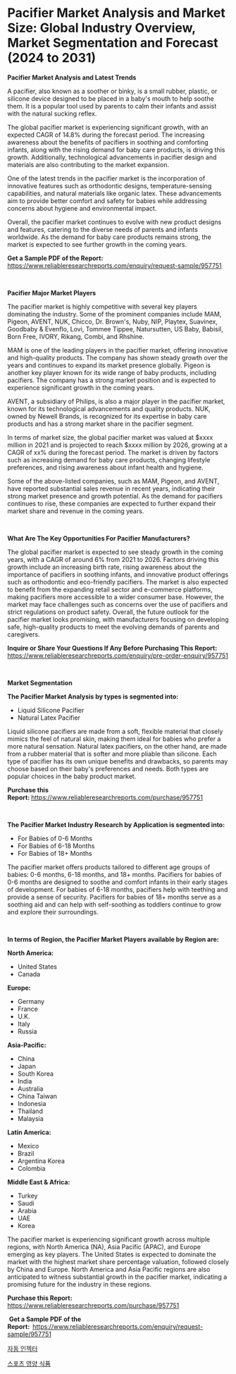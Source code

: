<p><h1>Pacifier Market Analysis and Market Size: Global Industry Overview, Market Segmentation and Forecast (2024 to 2031)</h1></p><p><strong>Pacifier Market Analysis and Latest Trends</strong></p>
<p><p>A pacifier, also known as a soother or binky, is a small rubber, plastic, or silicone device designed to be placed in a baby's mouth to help soothe them. It is a popular tool used by parents to calm their infants and assist with the natural sucking reflex.</p><p>The global pacifier market is experiencing significant growth, with an expected CAGR of 14.8% during the forecast period. The increasing awareness about the benefits of pacifiers in soothing and comforting infants, along with the rising demand for baby care products, is driving this growth. Additionally, technological advancements in pacifier design and materials are also contributing to the market expansion.</p><p>One of the latest trends in the pacifier market is the incorporation of innovative features such as orthodontic designs, temperature-sensing capabilities, and natural materials like organic latex. These advancements aim to provide better comfort and safety for babies while addressing concerns about hygiene and environmental impact.</p><p>Overall, the pacifier market continues to evolve with new product designs and features, catering to the diverse needs of parents and infants worldwide. As the demand for baby care products remains strong, the market is expected to see further growth in the coming years.</p></p>
<p><strong>Get a Sample PDF of the Report:&nbsp;</strong> <a href="https://www.reliableresearchreports.com/enquiry/request-sample/957751">https://www.reliableresearchreports.com/enquiry/request-sample/957751</a></p>
<p>&nbsp;</p>
<p><strong>Pacifier Major Market Players</strong></p>
<p><p>The pacifier market is highly competitive with several key players dominating the industry. Some of the prominent companies include MAM, Pigeon, AVENT, NUK, Chicco, Dr. Brown's, Nuby, NIP, Playtex, Suavinex, Goodbaby & Evenflo, Lovi, Tommee Tippee, Natursutten, US Baby, Babisil, Born Free, IVORY, Rikang, Combi, and Rhshine.</p><p>MAM is one of the leading players in the pacifier market, offering innovative and high-quality products. The company has shown steady growth over the years and continues to expand its market presence globally. Pigeon is another key player known for its wide range of baby products, including pacifiers. The company has a strong market position and is expected to experience significant growth in the coming years.</p><p>AVENT, a subsidiary of Philips, is also a major player in the pacifier market, known for its technological advancements and quality products. NUK, owned by Newell Brands, is recognized for its expertise in baby care products and has a strong market share in the pacifier segment.</p><p>In terms of market size, the global pacifier market was valued at $xxxx million in 2021 and is projected to reach $xxxx million by 2026, growing at a CAGR of xx% during the forecast period. The market is driven by factors such as increasing demand for baby care products, changing lifestyle preferences, and rising awareness about infant health and hygiene.</p><p>Some of the above-listed companies, such as MAM, Pigeon, and AVENT, have reported substantial sales revenue in recent years, indicating their strong market presence and growth potential. As the demand for pacifiers continues to rise, these companies are expected to further expand their market share and revenue in the coming years.</p></p>
<p>&nbsp;</p>
<p><strong>What Are The Key Opportunities For Pacifier Manufacturers?</strong></p>
<p><p>The global pacifier market is expected to see steady growth in the coming years, with a CAGR of around 6% from 2021 to 2026. Factors driving this growth include an increasing birth rate, rising awareness about the importance of pacifiers in soothing infants, and innovative product offerings such as orthodontic and eco-friendly pacifiers. The market is also expected to benefit from the expanding retail sector and e-commerce platforms, making pacifiers more accessible to a wider consumer base. However, the market may face challenges such as concerns over the use of pacifiers and strict regulations on product safety. Overall, the future outlook for the pacifier market looks promising, with manufacturers focusing on developing safe, high-quality products to meet the evolving demands of parents and caregivers.</p></p>
<p><strong>Inquire or Share Your Questions If Any Before Purchasing This Report:</strong> <a href="https://www.reliableresearchreports.com/enquiry/pre-order-enquiry/957751">https://www.reliableresearchreports.com/enquiry/pre-order-enquiry/957751</a></p>
<p>&nbsp;</p>
<p><strong>Market Segmentation</strong></p>
<p><strong>The Pacifier Market Analysis by types is segmented into:</strong></p>
<p><ul><li>Liquid Silicone Pacifier</li><li>Natural Latex Pacifier</li></ul></p>
<p><p>Liquid silicone pacifiers are made from a soft, flexible material that closely mimics the feel of natural skin, making them ideal for babies who prefer a more natural sensation. Natural latex pacifiers, on the other hand, are made from a rubber material that is softer and more pliable than silicone. Each type of pacifier has its own unique benefits and drawbacks, so parents may choose based on their baby's preferences and needs. Both types are popular choices in the baby product market.</p></p>
<p><strong>Purchase this Report:&nbsp;</strong><a href="https://www.reliableresearchreports.com/purchase/957751">https://www.reliableresearchreports.com/purchase/957751</a></p>
<p>&nbsp;</p>
<p><strong>The Pacifier Market Industry Research by Application is segmented into:</strong></p>
<p><ul><li>For Babies of 0-6 Months</li><li>For Babies of 6-18 Months</li><li>For Babies of 18+ Months</li></ul></p>
<p><p>The pacifier market offers products tailored to different age groups of babies: 0-6 months, 6-18 months, and 18+ months. Pacifiers for babies of 0-6 months are designed to soothe and comfort infants in their early stages of development. For babies of 6-18 months, pacifiers help with teething and provide a sense of security. Pacifiers for babies of 18+ months serve as a soothing aid and can help with self-soothing as toddlers continue to grow and explore their surroundings.</p></p>
<p>&nbsp;</p>
<p><strong>In terms of Region, the Pacifier Market Players available by Region are:</strong></p>
<p>
    <p> <strong> North America: </strong>
        <ul>
            <li>United States</li>
            <li>Canada</li>
        </ul>
        </p> 
    <p> <strong> Europe: </strong>
        <ul>
            <li>Germany</li>
            <li>France</li>
            <li>U.K.</li>
            <li>Italy</li>
            <li>Russia</li>
        </ul>
        </p> 
    <p> <strong> Asia-Pacific: </strong>
        <ul>
            <li>China</li>
            <li>Japan</li>
            <li>South Korea</li>
            <li>India</li>
            <li>Australia</li>
            <li>China Taiwan</li>
            <li>Indonesia</li>
            <li>Thailand</li>
            <li>Malaysia</li>
        </ul>
        </p> 
    <p> <strong> Latin America: </strong>
        <ul>
            <li>Mexico</li>
            <li>Brazil</li>
            <li>Argentina Korea</li>
            <li>Colombia</li>
        </ul>
        </p> 
    <p> <strong> Middle East & Africa: </strong>
        <ul>
            <li>Turkey</li>
            <li>Saudi</li>
            <li>Arabia</li>
            <li>UAE</li>
            <li>Korea</li>
        </ul>
    </p>
    </p>
<p><p>The pacifier market is experiencing significant growth across multiple regions, with North America (NA), Asia Pacific (APAC), and Europe emerging as key players. The United States is expected to dominate the market with the highest market share percentage valuation, followed closely by China and Europe. North America and Asia Pacific regions are also anticipated to witness substantial growth in the pacifier market, indicating a promising future for the industry in these regions.</p></p>
<p><strong>Purchase this Report: </strong><a href="https://www.reliableresearchreports.com/purchase/957751">https://www.reliableresearchreports.com/purchase/957751</a></p>
<p>&nbsp;<strong>Get a Sample PDF of the Report:&nbsp;&nbsp;</strong><a href="https://www.reliableresearchreports.com/enquiry/request-sample/957751">https://www.reliableresearchreports.com/enquiry/request-sample/957751</a></p>
<p><strong></strong></p>
<p><p><a href="https://medium.com/@mayekuhic00/%EC%9E%90%EB%8F%99-%EC%A3%BC%EC%82%AC%EA%B8%B0-%EC%8B%9C%EC%9E%A5-%EA%B2%BD%EC%9F%81-%EB%B6%84%EC%84%9D-%EC%8B%9C%EC%9E%A5-%EB%8F%99%ED%96%A5-%EB%B0%8F-2031%EB%85%84%EA%B9%8C%EC%A7%80%EC%9D%98-%EC%98%88%EC%B8%A1-987ed6c0d118">자동 인젝터</a></p><p><a href="https://medium.com/@adonispellea2022/%EC%8A%A4%ED%8F%AC%EC%B8%A0-%EC%98%81%EC%96%91-%EC%8B%9D%ED%92%88-%EC%8B%9C%EC%9E%A5%EC%9D%80-%EC%8B%9C%EC%9E%A5-%EC%A0%90%EC%9C%A0%EC%9C%A8-%EC%8B%9C%EC%9E%A5-%ED%8A%B8%EB%A0%8C%EB%93%9C-%EB%B0%8F-%EC%8B%9C%EC%9E%A5-%EC%84%B1%EC%9E%A5%EC%97%90-%EB%8C%80%ED%95%9C-%EC%A0%95%EB%B3%B4%EB%A5%BC-%EC%A0%9C%EA%B3%B5%ED%95%A9%EB%8B%88%EB%8B%A4-483db20e3cf4">스포츠 영양 식품</a></p></p>